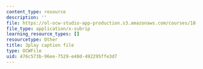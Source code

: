 ```yaml
---
content_type: resource
description: ''
file: https://ol-ocw-studio-app-production.s3.amazonaws.com/courses/18-086-mathematical-methods-for-engineers-ii-spring-2006/476c573b96ee7529e48d492295ffe3d7_FrrTXj13DNk.srt
file_type: application/x-subrip
learning_resource_types: []
resourcetype: Other
title: 3play caption file
type: OCWFile
uid: 476c573b-96ee-7529-e48d-492295ffe3d7
---
```

